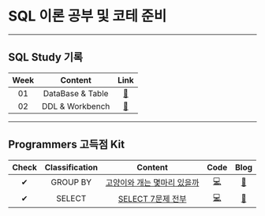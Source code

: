 # SQL 이론 공부 및 코테 준비
---
## SQL Study 기록   
| Week | Content | Link |   
| :--: | :--: | :--: |     
| 01 | DataBase & Table | [🌳](https://github.com/YOOHYOJEONG/SQL_study/tree/master/week01) |    
| 02 | DDL & Workbench | [🌳](https://github.com/YOOHYOJEONG/SQL_study/tree/master/week02)|   
---

## Programmers 고득점 Kit
| Check | Classification | Content | Code | Blog |   
| :--: | :--: | :--: | :--: | :--: |    
| ✔ | GROUP BY | [고양이와 개는 몇마리 있을까](https://programmers.co.kr/learn/courses/30/lessons/59040) | [💻](https://github.com/YOOHYOJEONG/SQL_study/blob/master/programmers_kit/%EA%B3%A0%EC%96%91%EC%9D%B4%EA%B0%9C%EB%AA%87%EB%A7%88%EB%A6%AC.sql) | [📑](https://iambeginnerdeveloper.tistory.com/130) |    
| ✔ | SELECT | [SELECT 7문제 전부](https://programmers.co.kr/learn/courses/30/parts/17042) | [💻](https://github.com/YOOHYOJEONG/SQL_study/blob/master/programmers_kit/SELECT_all.sql) | [📑](https://iambeginnerdeveloper.tistory.com/135) |    
 